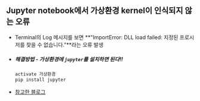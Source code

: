 ## Jupyter notebook에서 가상환경 kernel이 인식되지 않는 오류

- Terminal의 Log 메시지를 보면 **"ImportError: DLL load failed: 지정된 프로시저를 찾을 수 없습니다."**라는 오류 발생

- ##### 해결방법 - 가상환경에 `jupyter`를 설치하면 된다!!

  ```cmd
  activate 가상환경
  pip install jupyter
  ```

- [참고한 블로그](https://youngjoongkwon.com/2019/10/06/conda-가상환경에서-jupyter-notebook-사용하기/)


